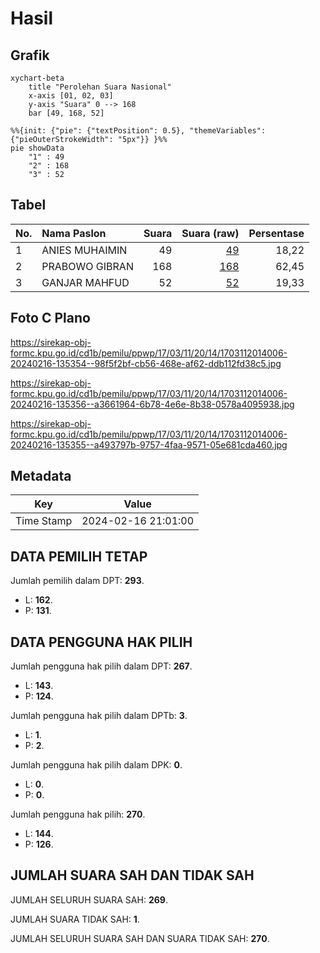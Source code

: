 # Hasil

## Grafik

```mermaid
xychart-beta
    title "Perolehan Suara Nasional"
    x-axis [01, 02, 03]
    y-axis "Suara" 0 --> 168
    bar [49, 168, 52]
```

```mermaid
%%{init: {"pie": {"textPosition": 0.5}, "themeVariables": {"pieOuterStrokeWidth": "5px"}} }%%
pie showData
    "1" : 49
    "2" : 168
    "3" : 52
```

## Tabel

| No. | Nama Paslon    | Suara | Suara (raw) | Persentase |
|:--- |:-------------- | -----:| -----------:| ----------:|
| 1   | ANIES MUHAIMIN | 49    | [49][p-1]   | 18,22      |
| 2   | PRABOWO GIBRAN | 168   | [168][p-2]  | 62,45      |
| 3   | GANJAR MAHFUD  | 52    | [52][p-3]   | 19,33      |


[p-1]: https://github.com/gigit-pemilu/pemilu-2024/blob/main/pilpres/hitung-suara/sub/17-bengkulu/sub/03-bengkulu-utara/sub/11-batik-nau/sub/2014-peninjau/sub/006-tps/sub/paslon-1.txt
[p-2]: https://github.com/gigit-pemilu/pemilu-2024/blob/main/pilpres/hitung-suara/sub/17-bengkulu/sub/03-bengkulu-utara/sub/11-batik-nau/sub/2014-peninjau/sub/006-tps/sub/paslon-2.txt
[p-3]: https://github.com/gigit-pemilu/pemilu-2024/blob/main/pilpres/hitung-suara/sub/17-bengkulu/sub/03-bengkulu-utara/sub/11-batik-nau/sub/2014-peninjau/sub/006-tps/sub/paslon-3.txt

## Foto C Plano

https://sirekap-obj-formc.kpu.go.id/cd1b/pemilu/ppwp/17/03/11/20/14/1703112014006-20240216-135354--98f5f2bf-cb56-468e-af62-ddb112fd38c5.jpg

https://sirekap-obj-formc.kpu.go.id/cd1b/pemilu/ppwp/17/03/11/20/14/1703112014006-20240216-135356--a3661964-6b78-4e6e-8b38-0578a4095938.jpg

https://sirekap-obj-formc.kpu.go.id/cd1b/pemilu/ppwp/17/03/11/20/14/1703112014006-20240216-135355--a493797b-9757-4faa-9571-05e681cda460.jpg


## Metadata

| Key        | Value               |
| ---------- | ------------------- |
| Time Stamp | 2024-02-16 21:01:00 |


## DATA PEMILIH TETAP

Jumlah pemilih dalam DPT: **293**.
 * L: **162**.
 * P: **131**.

## DATA PENGGUNA HAK PILIH

Jumlah pengguna hak pilih dalam DPT: **267**.
 * L: **143**.
 * P: **124**.

Jumlah pengguna hak pilih dalam DPTb: **3**.
 * L: **1**.
 * P: **2**.

Jumlah pengguna hak pilih dalam DPK: **0**.
 * L: **0**.
 * P: **0**.

Jumlah pengguna hak pilih: **270**.
 * L: **144**.
 * P: **126**.

## JUMLAH SUARA SAH DAN TIDAK SAH

JUMLAH SELURUH SUARA SAH: **269**.

JUMLAH SUARA TIDAK SAH: **1**.

JUMLAH SELURUH SUARA SAH DAN SUARA TIDAK SAH: **270**.


